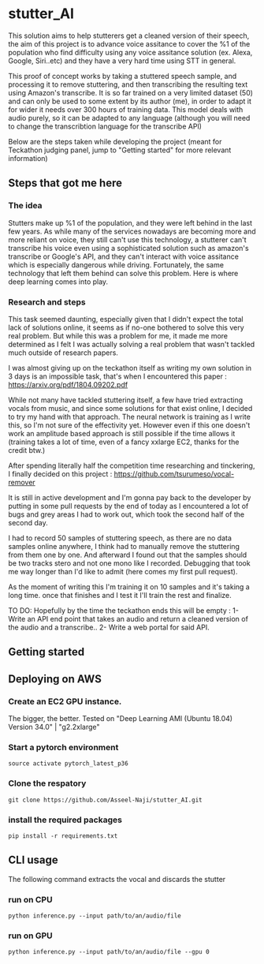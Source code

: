 # stutter_AI
This solution aims to help stutterers get a cleaned version of their speech, the aim of this project is to advance voice assitance to cover the %1 of the population who find difficulty using any voice assitance solution (ex. Alexa, Google, Siri..etc) and they have a very hard time using STT in general.

This proof of concept works by taking a stuttered speech sample, and processing it to remove stuttering, and then transcribing the resulting text using Amazon's transcribe. It is so far trained on a very limited dataset (50) and can only be used to some extent by its author (me), in order to adapt it for wider it needs over 300 hours of training data. This model deals with audio purely, so it can be adapted to any language (although you will need to change the transcribtion language for the transcribe API)

Below are the steps taken while developing the project (meant for Teckathon judging panel, jump to "Getting started" for more relevant information)

## Steps that got me here
### The idea
Stutters make up %1 of the population, and they were left behind in the last few years. As while many of the services nowadays are becoming more and more reliant on voice, they still can't use this technology, a stutterer can't transcribe his voice even using a sophisticated solution such as amazon's transcribe or Google's API, and they can't interact with voice assitance which is especially dangerous while driving.
Fortunately, the same technology that left them behind can solve this problem. Here is where deep learning comes into play.

### Research and steps
This task seemed daunting, especially given that I didn't expect the total lack of solutions online, it seems as if no-one bothered to solve this very real problem. But while this was a problem for me, it made me more determined as I felt I was actually solving a real problem that wasn't tackled much outside of research papers.

I was almost giving up on the teckathon itself as writing my own solution in 3 days is an impossible task, that's when I encountered this paper :
https://arxiv.org/pdf/1804.09202.pdf

While not many have tackled stuttering itself, a few have tried extracting vocals from music, and since some solutions for that exist online, I decided to try my hand with that approach.
The neural network is training as I write this, so I'm not sure of the effectivity yet. However even if this one doesn't work an amplitude based approach is still possible if the time allows it (training takes a lot of time, even of a fancy xxlarge EC2, thanks for the credit btw.)

After spending literally half the competition time researching and tinckering, I finally decided on this project : https://github.com/tsurumeso/vocal-remover

It is still in active development and I'm gonna pay back to the developer by putting in some pull requests by the end of today as I encountered a lot of bugs and grey areas I had to work out, which took the second half of the second day.

I had to record 50 samples of stuttering speech, as there are no data samples online anywhere, I think had to manually remove the stuttering from them one by one.
And afterward I found out that the samples should be two tracks stero and not one mono like I recorded. Debugging that took me way longer than I'd like to admit (here comes my first pull request).

As the moment of writing this I'm training it on 10 samples and it's taking a long time. once that finishes and I test it I'll train the rest and finalize.

TO DO:
Hopefully by the time the teckathon ends this will be empty :
1- Write an API end point that takes an audio and return a cleaned version of the audio and a transcribe..
2- Write a web portal for said API.

## Getting started

## Deploying on AWS

### Create an EC2 GPU instance.
The bigger, the better.
Tested on "Deep Learning AMI (Ubuntu 18.04) Version 34.0" | "g2.2xlarge"
### Start a pytorch environment 
```
source activate pytorch_latest_p36
```
### Clone the respatory
```
git clone https://github.com/Asseel-Naji/stutter_AI.git 
```
### install the required packages
```
pip install -r requirements.txt
```
## CLI usage
The following command extracts the vocal and discards the stutter
### run on CPU
```
python inference.py --input path/to/an/audio/file
```
### run on GPU
```
python inference.py --input path/to/an/audio/file --gpu 0
```
